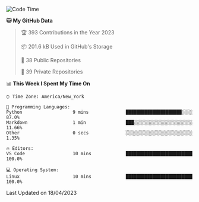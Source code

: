 <!--START_SECTION:waka-->
![Code Time](http://img.shields.io/badge/Code%20Time-178%20hrs%2032%20mins-blue)

**🐱 My GitHub Data** 

> 🏆 393 Contributions in the Year 2023
 > 
> 📦 201.6 kB Used in GitHub's Storage 
 > 
> 📜 38 Public Repositories 
 > 
> 🔑 39 Private Repositories  
 > 
📊 **This Week I Spent My Time On** 

```text
⌚︎ Time Zone: America/New_York

💬 Programming Languages: 
Python                   9 mins              █████████████████████░░░░   87.0% 
Markdown                 1 min               ███░░░░░░░░░░░░░░░░░░░░░░   11.66% 
Other                    0 secs              ░░░░░░░░░░░░░░░░░░░░░░░░░   1.35%

🔥 Editors: 
VS Code                  10 mins             █████████████████████████   100.0%

💻 Operating System: 
Linux                    10 mins             █████████████████████████   100.0%

```


 Last Updated on 18/04/2023
<!--END_SECTION:waka-->